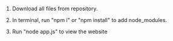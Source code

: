 1. Download all files from repository.

2. In terminal, run "npm i" or "npm install" to add node_modules.

3. Run "node app.js" to view the website
